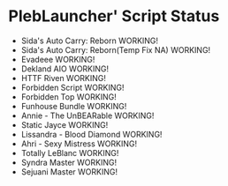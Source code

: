 # PlebLauncher' Script Status 
- Sida's Auto Carry: Reborn WORKING!
- Sida's Auto Carry: Reborn(Temp Fix NA) WORKING! 
- Evadeee WORKING!
- Dekland AIO WORKING!
- HTTF Riven WORKING!
- Forbidden Script WORKING!
- Forbidden Top WORKING!
- Funhouse Bundle WORKING!
- Annie - The UnBEARable WORKING!
- Static Jayce WORKING!
- Lissandra - Blood Diamond WORKING!
- Ahri - Sexy Mistress WORKING!
- Totally LeBlanc WORKING!
- Syndra Master WORKING!
- Sejuani Master WORKING!
